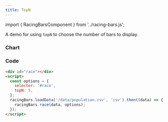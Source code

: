 ```yaml
---
title: TopN
---
```


import { RacingBarsComponent } from '../racing-bars.js';

A demo for using `topN` to choose the number of bars to display.

<!--truncate-->

### Chart

<div className="gallery">
  <RacingBarsComponent
    elementId="gallery-top-n"
    dataUrl="/data/population.csv"
    dataType="csv"
    topN="5"
  />
</div>

### Code

```html {5}
<div id="race"></div>
<script>
  const options = {
    selector: '#race',
    topN: 5,
  };
  racingBars.loadData('/data/population.csv', 'csv').then((data) => {
    racingBars.race(data, options);
  });
</script>
```
